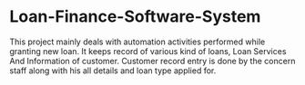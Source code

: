 # Loan-Finance-Software-System
This project mainly deals with automation activities performed while granting new loan. It keeps record of various kind of loans, Loan Services And Information of customer. Customer record entry is done by the concern staff along with his all details and loan type applied for.
